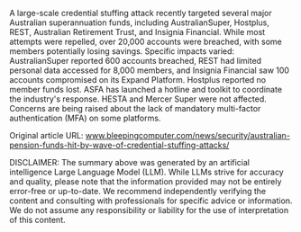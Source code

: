 A large-scale credential stuffing attack recently targeted several major Australian superannuation funds, including AustralianSuper, Hostplus, REST, Australian Retirement Trust, and Insignia Financial. While most attempts were repelled, over 20,000 accounts were breached, with some members potentially losing savings. Specific impacts varied: AustralianSuper reported 600 accounts breached, REST had limited personal data accessed for 8,000 members, and Insignia Financial saw 100 accounts compromised on its Expand Platform. Hostplus reported no member funds lost. ASFA has launched a hotline and toolkit to coordinate the industry's response. HESTA and Mercer Super were not affected. Concerns are being raised about the lack of mandatory multi-factor authentication (MFA) on some platforms.

Original article URL: www.bleepingcomputer.com/news/security/australian-pension-funds-hit-by-wave-of-credential-stuffing-attacks/

DISCLAIMER: The summary above was generated by an artificial intelligence Large Language Model (LLM). While LLMs strive for accuracy and quality, please note that the information provided may not be entirely error-free or up-to-date. We recommend independently verifying the content and consulting with professionals for specific advice or information. We do not assume any responsibility or liability for the use of interpretation of this content.
